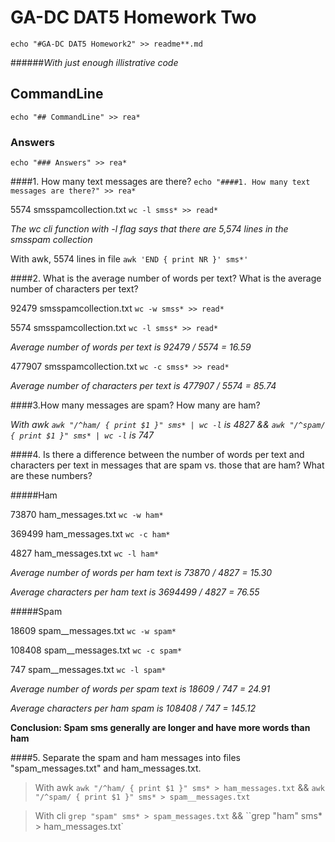 # GA-DC DAT5 Homework Two
`echo "#GA-DC DAT5 Homework2" >> readme**.md`

######_With just enough illistrative code_

## CommandLine 
`echo "## CommandLine" >> rea*`

### Answers
`echo "### Answers" >> rea*`

####1. How many text messages are there? 
`echo "####1. How many text messages are there?" >> rea*`

5574 smsspamcollection.txt `wc -l smss* >> read*`

_The wc cli function with -l flag says that there are 5,574 lines in the smsspam collection_

With awk, 5574 lines in file `awk 'END { print NR }' sms*'`


####2. What is the average number of words per text? What is the average number of characters per text?

92479 smsspamcollection.txt `wc -w smss* >> read*`

5574 smsspamcollection.txt `wc -l smss* >> read*`

_Average number of words per text is 92479 / 5574 = 16.59_

477907 smsspamcollection.txt `wc -c smss* >> read*`

_Average number of characters per text is 477907 / 5574 = 85.74_


####3.How many messages are spam? How many are ham?

_With awk `awk "/^ham/ { print $1 }" sms* | wc -l` is 4827 && `awk "/^spam/ { print $1 }" sms* | wc -l` is 747_



####4. Is there a difference between the number of words per text and characters per text in messages that are spam vs. those that are ham? What are these numbers?

#####Ham

73870 ham_messages.txt `wc -w ham*`

369499 ham_messages.txt `wc -c ham*`

4827 ham_messages.txt `wc -l ham*`

_Average number of words per ham text is 73870 / 4827 = 15.30_

_Average characters per ham text is 3694499 / 4827 =  76.55_


#####Spam

18609 spam__messages.txt `wc -w spam*`

108408 spam__messages.txt `wc -c spam*`

747 spam__messages.txt `wc -l spam*`

_Average number of words per spam text is 18609 / 747 = 24.91_

_Average characters per ham spam is 108408 / 747 =  145.12_

__Conclusion: Spam sms generally are longer and have more words than ham__

####5. Separate the spam and ham messages into files "spam\_messages.txt" and ham\_messages.txt.

> With awk `awk "/^ham/ { print $1 }" sms* > ham_messages.txt` && `awk "/^spam/ { print $1 }" sms* > spam__messages.txt`

> With cli `grep "spam" sms* > spam_messages.txt` && ``grep "ham" sms* > ham_messages.txt`



